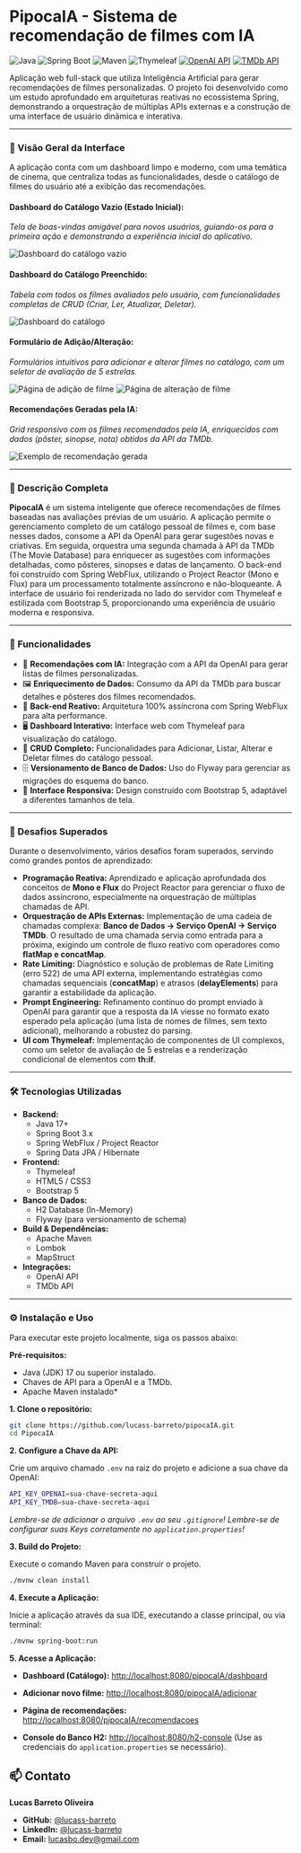 # PipocaIA - Sistema de recomendação de filmes com IA

![Java](https://img.shields.io/badge/Java-21-blue?logo=openjdk&logoColor=white)
![Spring Boot](https://img.shields.io/badge/Spring_Boot-3.5.5-green?logo=spring&logoColor=white)
![Maven](https://img.shields.io/badge/Maven-4.0-red?logo=apachemaven&logoColor=white)
![Thymeleaf](https://img.shields.io/badge/Thymeleaf-3.1-green?logo=thymeleaf&logoColor=white)
[![OpenAI API](https://img.shields.io/badge/OpenAI-API-10a37f?logo=openai&logoColor=white)](https://openai.com/api/)
[![TMDb API](https://img.shields.io/badge/TMDb-API-01d277?logo=themoviedatabase&logoColor=white)](https://developer.themoviedb.org/docs)


Aplicação web full-stack que utiliza Inteligência Artificial para gerar recomendações de filmes personalizadas. O projeto foi desenvolvido como um estudo aprofundado em arquiteturas reativas no ecossistema Spring, demonstrando a orquestração de múltiplas APIs externas e a construção de uma interface de usuário dinâmica e interativa.

---

### 📸 Visão Geral da Interface

A aplicação conta com um dashboard limpo e moderno, com uma temática de cinema, que centraliza todas as funcionalidades, desde o catálogo de filmes do usuário até a exibição das recomendações.

#### **Dashboard do Catálogo Vazio (Estado Inicial):**
*Tela de boas-vindas amigável para novos usuários, guiando-os para a primeira ação e demonstrando a experiência inicial do aplicativo.*

![Dashboard do catálogo vazio](assets/estado-vazio.PNG)

#### **Dashboard do Catálogo Preenchido:**
*Tabela com todos os filmes avaliados pelo usuário, com funcionalidades completas de CRUD (Criar, Ler, Atualizar, Deletar).*

![Dashboard do catálogo](assets/dashboard.PNG)

#### **Formulário de Adição/Alteração:**
*Formulários intuitivos para adicionar e alterar filmes no catálogo, com um seletor de avaliação de 5 estrelas.*

![Página de adição de filme](assets/form-adicionar.PNG)
![Página de alteração de filme](assets/form-alterar.PNG)

#### **Recomendações Geradas pela IA:**
*Grid responsivo com os filmes recomendados pela IA, enriquecidos com dados (pôster, sinopse, nota) obtidos da API da TMDb.*

![Exemplo de recomendação gerada](assets/recomendacoes.PNG)

---

### 📜 Descrição Completa

**PipocaIA** é um sistema inteligente que oferece recomendações de filmes baseadas nas avaliações prévias de um usuário. A aplicação permite o gerenciamento completo de um catálogo pessoal de filmes e, com base nesses dados, consome a API da OpenAI para gerar sugestões novas e criativas. Em seguida, orquestra uma segunda chamada à API da TMDb (The Movie Database) para enriquecer as sugestões com informações detalhadas, como pôsteres, sinopses e datas de lançamento.
O back-end foi construído com Spring WebFlux, utilizando o Project Reactor (Mono e Flux) para um processamento totalmente assíncrono e não-bloqueante. A interface de usuário foi renderizada no lado do servidor com Thymeleaf e estilizada com Bootstrap 5, proporcionando uma experiência de usuário moderna e responsiva.

---

### 🚀 Funcionalidades

- 🤖 **Recomendações com IA:** Integração com a API da OpenAI para gerar listas de filmes personalizadas.
- 🖼️ **Enriquecimento de Dados:** Consumo da API da TMDb para buscar detalhes e pôsteres dos filmes recomendados.
- 🚀 **Back-end Reativo:** Arquitetura 100% assíncrona com Spring WebFlux para alta performance.
- 🖥️ **Dashboard Interativo:** Interface web com Thymeleaf para visualização do catálogo.
- 📝 **CRUD Completo:** Funcionalidades para Adicionar, Listar, Alterar e Deletar filmes do catálogo pessoal.
- 🗄️ **Versionamento de Banco de Dados:** Uso do Flyway para gerenciar as migrações do esquema do banco.
- 📱 **Interface Responsiva:** Design construído com Bootstrap 5, adaptável a diferentes tamanhos de tela.

---

### 💪 Desafios Superados

Durante o desenvolvimento, vários desafios foram superados, servindo como grandes pontos de aprendizado:

- **Programação Reativa:** Aprendizado e aplicação aprofundada dos conceitos de **Mono e Flux** do Project Reactor para gerenciar o fluxo de dados assíncrono, especialmente na orquestração de múltiplas chamadas de API.
- **Orquestração de APIs Externas:** Implementação de uma cadeia de chamadas complexa: **Banco de Dados -> Serviço OpenAI -> Serviço TMDb**. O resultado de uma chamada servia como entrada para a próxima, exigindo um controle de fluxo reativo com operadores como **flatMap e concatMap**.
- **Rate Limiting:** Diagnóstico e solução de problemas de Rate Limiting (erro 522) de uma API externa, implementando estratégias como chamadas sequenciais (**concatMap**) e atrasos (**delayElements**) para garantir a estabilidade da aplicação.
- **Prompt Engineering:** Refinamento contínuo do prompt enviado à OpenAI para garantir que a resposta da IA viesse no formato exato esperado pela aplicação (uma lista de nomes de filmes, sem texto adicional), melhorando a robustez do parsing.
- **UI com Thymeleaf:** Implementação de componentes de UI complexos, como um seletor de avaliação de 5 estrelas e a renderização condicional de elementos com **th:if**.

---

### 🛠️ Tecnologias Utilizadas

- **Backend:**
    - Java 17+
    - Spring Boot 3.x
    - Spring WebFlux / Project Reactor
    - Spring Data JPA / Hibernate
- **Frontend:**
    - Thymeleaf
    - HTML5 / CSS3
    - Bootstrap 5
- **Banco de Dados:**
    - H2 Database (In-Memory)
    - Flyway (para versionamento de schema)
- **Build & Dependências:**
    - Apache Maven
    - Lombok
    - MapStruct
-  **Integrações:**
    - OpenAI API
    - TMDb API

---

### ⚙️ Instalação e Uso

Para executar este projeto localmente, siga os passos abaixo:

**Pré-requisitos:**

 * Java (JDK) 17 ou superior instalado.
 * Chaves de API para a OpenAI e a TMDb.
 * Apache Maven instalado*

**1. Clone o repositório:**
```bash
git clone https://github.com/lucass-barreto/pipocaIA.git
cd PipocaIA
```

**2. Configure a Chave da API:**

Crie um arquivo chamado `.env` na raiz do projeto e adicione a sua chave da OpenAI:
```bash
API_KEY_OPENAI=sua-chave-secreta-aqui
API_KEY_TMDB=sua-chave-secreta-aqui
```

*Lembre-se de adicionar o arquivo `.env` ao seu `.gitignore`!*
*Lembre-se de configurar suas Keys corretamente no `application.properties`!*

**3. Build do Projeto:**

Execute o comando Maven para construir o projeto.
```bash
./mvnw clean install
```

**4.  Execute a Aplicação:**

Inicie a aplicação através da sua IDE, executando a classe principal, ou via terminal:
    
```bash
./mvnw spring-boot:run
```

**5.  Acesse a Aplicação:**

* **Dashboard (Catálogo):** [http://localhost:8080/pipocaIA/dashboard](http://localhost:8080/pipocaIA/dashboard)
* **Adicionar novo filme:** [http://localhost:8080/pipocaIA/adicionar](http://localhost:8080/pipocaIA/adicionar)
* **Página de recomendações:** [http://localhost:8080/pipocaIA/recomendacoes](http://localhost:8080/pipocaIA/recomendacoes)

* **Console do Banco H2:** [http://localhost:8080/h2-console](http://localhost:8080/h2-console) (Use as credenciais do `application.properties` se necessário).

## 📫 Contato

**Lucas Barreto Oliveira**

* **GitHub:** [@lucass-barreto](https://github.com/lucass-barreto)
* **LinkedIn:** [@lucass-barreto](https://www.linkedin.com/in/lucass-barreto)
* **Email:** lucasbo.dev@gmail.com

